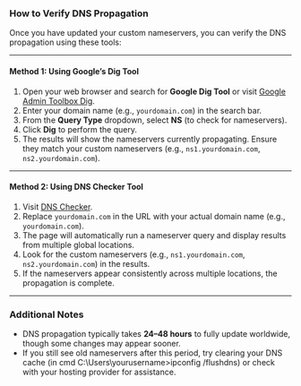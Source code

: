 ### How to Verify DNS Propagation

Once you have updated your custom nameservers, you can verify the DNS propagation using these tools:

---

#### **Method 1: Using Google’s Dig Tool**

1. Open your web browser and search for **Google Dig Tool** or visit [Google Admin Toolbox Dig](https://toolbox.googleapps.com/apps/dig/).
2. Enter your domain name (e.g., `yourdomain.com`) in the search bar.
3. From the **Query Type** dropdown, select **NS** (to check for nameservers).
4. Click **Dig** to perform the query.
5. The results will show the nameservers currently propagating. Ensure they match your custom nameservers (e.g., `ns1.yourdomain.com`, `ns2.yourdomain.com`).

---

#### **Method 2: Using DNS Checker Tool**

1. Visit [DNS Checker](https://dnschecker.org/#NS/yourdomain.com).
2. Replace `yourdomain.com` in the URL with your actual domain name (e.g., `yourdomain.com`).
3. The page will automatically run a nameserver query and display results from multiple global locations.
4. Look for the custom nameservers (e.g., `ns1.yourdomain.com`, `ns2.yourdomain.com`) in the results.
5. If the nameservers appear consistently across multiple locations, the propagation is complete.

---

### **Additional Notes**

- DNS propagation typically takes **24–48 hours** to fully update worldwide, though some changes may appear sooner.
- If you still see old nameservers after this period, try clearing your DNS cache (in cmd C:\Users\yourusername>ipconfig /flushdns) or check with your hosting provider for assistance.
